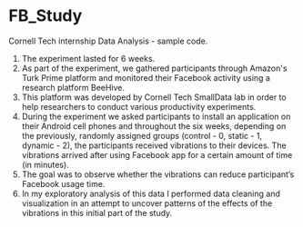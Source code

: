 # FB_Study
Cornell Tech internship Data Analysis - sample code.
1.	The experiment lasted for 6 weeks. 
2.	As part of the experiment, we gathered participants through Amazon's Turk Prime platform and monitored their Facebook activity using a research platform BeeHive. 
3.	This platform was developed by Cornell Tech SmallData lab in order to help researchers to conduct various productivity experiments. 
4.	During the experiment we asked participants to install an application on their Android cell phones and throughout the six weeks, depending on the previously, randomly assigned groups (control - 0, static - 1, dynamic - 2), the participants received vibrations to their devices. The vibrations arrived after using Facebook app for a certain amount of time (in minutes). 
5.	The goal was to observe whether the vibrations can reduce participant’s Facebook usage time.
6.	In my exploratory analysis of this data I performed data cleaning and visualization in an attempt to uncover patterns of the effects of the vibrations in this initial part of the study.
